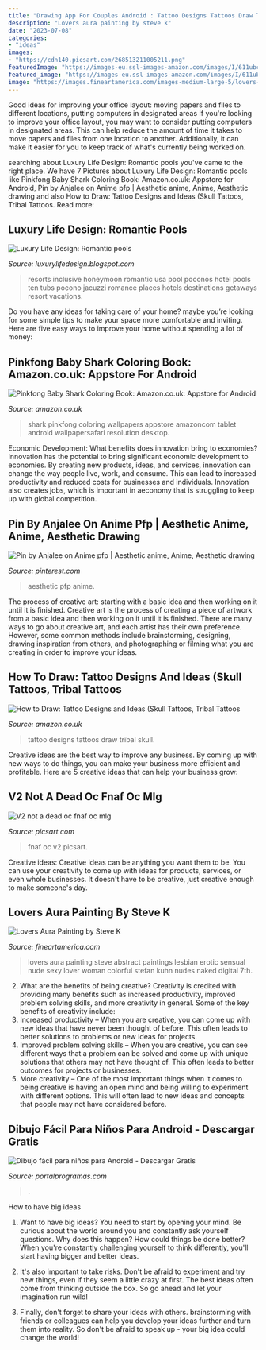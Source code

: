 ```yaml
---
title: "Drawing App For Couples Android : Tattoo Designs Tattoos Draw Tribal Skull"
description: "Lovers aura painting by steve k"
date: "2023-07-08"
categories:
- "ideas"
images:
- "https://cdn140.picsart.com/268513211005211.png"
featuredImage: "https://images-eu.ssl-images-amazon.com/images/I/611ubckj73L.jpg"
featured_image: "https://images-eu.ssl-images-amazon.com/images/I/611ubckj73L.jpg"
image: "https://images.fineartamerica.com/images-medium-large-5/lovers-aura-stefan-kuhn.jpg"
---
```



Good ideas for improving your office layout: moving papers and files to different locations, putting computers in designated areas
If you're looking to improve your office layout, you may want to consider putting computers in designated areas. This can help reduce the amount of time it takes to move papers and files from one location to another. Additionally, it can make it easier for you to keep track of what's currently being worked on.

	

		
searching about Luxury Life Design: Romantic pools you've came to the right place. We have 7 Pictures about Luxury Life Design: Romantic pools like Pinkfong Baby Shark Coloring Book: Amazon.co.uk: Appstore for Android, Pin by Anjalee on Anime pfp | Aesthetic anime, Anime, Aesthetic drawing and also How to Draw: Tattoo Designs and Ideas (Skull Tattoos, Tribal Tattoos. Read more:
		
    
## Luxury Life Design: Romantic Pools

<img loading=lazy src="http://3.bp.blogspot.com/-zGWnncrwtiY/UXmUigzjcYI/AAAAAAAAIEM/Rbp74km3XAA/s640/ChmpTowers_pool.jpg" onerror="this.onerror=null;this.src='https://tse1.mm.bing.net/th?id=OIP.usvYKFJTro6PZAwTuaBUTAHaHk&amp;pid=15.1';" alt="Luxury Life Design: Romantic pools">

_Source: luxurylifedesign.blogspot.com_

>resorts inclusive honeymoon romantic usa pool poconos hotel pools ten tubs pocono jacuzzi romance places hotels destinations getaways resort vacations. 

	

Do you have any ideas for taking care of your home? maybe you’re looking for some simple tips to make your space more comfortable and inviting. Here are five easy ways to improve your home without spending a lot of money:

    
## Pinkfong Baby Shark Coloring Book: Amazon.co.uk: Appstore For Android

<img loading=lazy src="https://images-eu.ssl-images-amazon.com/images/I/81BHIWVZ8kL.jpg" onerror="this.onerror=null;this.src='https://tse2.mm.bing.net/th?id=OIP.Zn35CGeUg4oU8p3olblzMAHaNK&amp;pid=15.1';" alt="Pinkfong Baby Shark Coloring Book: Amazon.co.uk: Appstore for Android">

_Source: amazon.co.uk_

>shark pinkfong coloring wallpapers appstore amazoncom tablet android wallpapersafari resolution desktop. 

	

Economic Development: What benefits does innovation bring to economies?
Innovation has the potential to bring significant economic development to economies. By creating new products, ideas, and services, innovation can change the way people live, work, and consume. This can lead to increased productivity and reduced costs for businesses and individuals. Innovation also creates jobs, which is important in aeconomy that is struggling to keep up with global competition.

    
## Pin By Anjalee On Anime Pfp | Aesthetic Anime, Anime, Aesthetic Drawing

<img loading=lazy src="https://i.pinimg.com/736x/cd/d0/78/cdd078735212cefa7aa75aba465e91e1.jpg" onerror="this.onerror=null;this.src='https://tse1.mm.bing.net/th?id=OIP.CyL_29rLokkvudw0PnA2dgHaHa&amp;pid=15.1';" alt="Pin by Anjalee on Anime pfp | Aesthetic anime, Anime, Aesthetic drawing">

_Source: pinterest.com_

>aesthetic pfp anime. 

	

The process of creative art: starting with a basic idea and then working on it until it is finished.
Creative art is the process of creating a piece of artwork from a basic idea and then working on it until it is finished. There are many ways to go about creative art, and each artist has their own preference. However, some common methods include brainstorming, designing, drawing inspiration from others, and photographing or filming what you are creating in order to improve your ideas.

    
## How To Draw: Tattoo Designs And Ideas (Skull Tattoos, Tribal Tattoos

<img loading=lazy src="https://images-eu.ssl-images-amazon.com/images/I/611ubckj73L.jpg" onerror="this.onerror=null;this.src='https://tse2.mm.bing.net/th?id=OIP.XHcE4EbJsusQjV9Tj7XUeAHaL2&amp;pid=15.1';" alt="How to Draw: Tattoo Designs and Ideas (Skull Tattoos, Tribal Tattoos">

_Source: amazon.co.uk_

>tattoo designs tattoos draw tribal skull. 

	

Creative ideas are the best way to improve any business. By coming up with new ways to do things, you can make your business more efficient and profitable. Here are 5 creative ideas that can help your business grow: 

    
## V2 Not A Dead Oc Fnaf Oc Mlg

<img loading=lazy src="https://cdn140.picsart.com/268513211005211.png" onerror="this.onerror=null;this.src='https://tse2.mm.bing.net/th?id=OIP.HIAnheJtVNpPmgeAI27ZwAHaHa&amp;pid=15.1';" alt="V2 not a dead oc fnaf oc mlg">

_Source: picsart.com_

>fnaf oc v2 picsart. 

	

Creative ideas:
Creative ideas can be anything you want them to be. You can use your creativity to come up with ideas for products, services, or even whole businesses. It doesn't have to be creative, just creative enough to make someone's day.

    
## Lovers Aura Painting By Steve K

<img loading=lazy src="https://images.fineartamerica.com/images-medium-large-5/lovers-aura-stefan-kuhn.jpg" onerror="this.onerror=null;this.src='https://tse1.mm.bing.net/th?id=OIP.R26Gnb8Fx7AlzJWcjsT4HQHaME&amp;pid=15.1';" alt="Lovers Aura Painting by Steve K">

_Source: fineartamerica.com_

>lovers aura painting steve abstract paintings lesbian erotic sensual nude sexy lover woman colorful stefan kuhn nudes naked digital 7th. 

	

2. What are the benefits of being creative?
Creativity is credited with providing many benefits such as increased productivity, improved problem solving skills, and more creativity in general. Some of the key benefits of creativity include: 
1. Increased productivity – When you are creative, you can come up with new ideas that have never been thought of before. This often leads to better solutions to problems or new ideas for projects. 
2. Improved problem solving skills – When you are creative, you can see different ways that a problem can be solved and come up with unique solutions that others may not have thought of. This often leads to better outcomes for projects or businesses. 
3. More creativity – One of the most important things when it comes to being creative is having an open mind and being willing to experiment with different options. This will often lead to new ideas and concepts that people may not have considered before.

    
## Dibujo Fácil Para Niños Para Android - Descargar Gratis

<img loading=lazy src="https://www.portalprogramas.com/imagenes/programas/es/687/19687_5.jpg" onerror="this.onerror=null;this.src='https://tse4.mm.bing.net/th?id=OIP._VNX5Nhd00OPkUQgXz-JugHaEK&amp;pid=15.1';" alt="Dibujo fácil para niños para Android - Descargar Gratis">

_Source: portalprogramas.com_

>. 

	

How to have big ideas
1. Want to have big ideas? You need to start by opening your mind. Be curious about the world around you and constantly ask yourself questions. Why does this happen? How could things be done better? When you're constantly challenging yourself to think differently, you'll start having bigger and better ideas.
2. It's also important to take risks. Don't be afraid to experiment and try new things, even if they seem a little crazy at first. The best ideas often come from thinking outside the box. So go ahead and let your imagination run wild!

3. Finally, don't forget to share your ideas with others. brainstorming with friends or colleagues can help you develop your ideas further and turn them into reality. So don't be afraid to speak up - your big idea could change the world!


